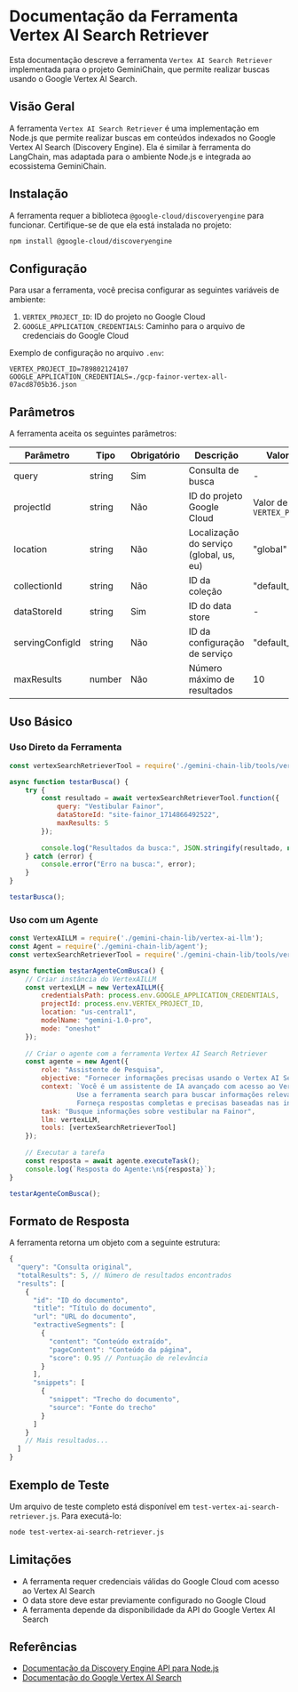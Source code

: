 # Documentação da Ferramenta Vertex AI Search Retriever

Esta documentação descreve a ferramenta `Vertex AI Search Retriever` implementada para o projeto GeminiChain, que permite realizar buscas usando o Google Vertex AI Search.

## Visão Geral

A ferramenta `Vertex AI Search Retriever` é uma implementação em Node.js que permite realizar buscas em conteúdos indexados no Google Vertex AI Search (Discovery Engine). Ela é similar à ferramenta do LangChain, mas adaptada para o ambiente Node.js e integrada ao ecossistema GeminiChain.

## Instalação

A ferramenta requer a biblioteca `@google-cloud/discoveryengine` para funcionar. Certifique-se de que ela está instalada no projeto:

```bash
npm install @google-cloud/discoveryengine
```

## Configuração

Para usar a ferramenta, você precisa configurar as seguintes variáveis de ambiente:

1. `VERTEX_PROJECT_ID`: ID do projeto no Google Cloud
2. `GOOGLE_APPLICATION_CREDENTIALS`: Caminho para o arquivo de credenciais do Google Cloud

Exemplo de configuração no arquivo `.env`:

```
VERTEX_PROJECT_ID=789802124107
GOOGLE_APPLICATION_CREDENTIALS=./gcp-fainor-vertex-all-07acd8705b36.json
```

## Parâmetros

A ferramenta aceita os seguintes parâmetros:

| Parâmetro | Tipo | Obrigatório | Descrição | Valor Padrão |
|-----------|------|-------------|-----------|--------------|
| query | string | Sim | Consulta de busca | - |
| projectId | string | Não | ID do projeto Google Cloud | Valor de `VERTEX_PROJECT_ID` |
| location | string | Não | Localização do serviço (global, us, eu) | "global" |
| collectionId | string | Não | ID da coleção | "default_collection" |
| dataStoreId | string | Sim | ID do data store | - |
| servingConfigId | string | Não | ID da configuração de serviço | "default_config" |
| maxResults | number | Não | Número máximo de resultados | 10 |

## Uso Básico

### Uso Direto da Ferramenta

```javascript
const vertexSearchRetrieverTool = require('./gemini-chain-lib/tools/vertex-ai-search-retriever-tool');

async function testarBusca() {
    try {
        const resultado = await vertexSearchRetrieverTool.function({
            query: "Vestibular Fainor",
            dataStoreId: "site-fainor_1714866492522",
            maxResults: 5
        });
        
        console.log("Resultados da busca:", JSON.stringify(resultado, null, 2));
    } catch (error) {
        console.error("Erro na busca:", error);
    }
}

testarBusca();
```

### Uso com um Agente

```javascript
const VertexAILLM = require('./gemini-chain-lib/vertex-ai-llm');
const Agent = require('./gemini-chain-lib/agent');
const vertexSearchRetrieverTool = require('./gemini-chain-lib/tools/vertex-ai-search-retriever-tool');

async function testarAgenteComBusca() {
    // Criar instância do VertexAILLM
    const vertexLLM = new VertexAILLM({
        credentialsPath: process.env.GOOGLE_APPLICATION_CREDENTIALS,
        projectId: process.env.VERTEX_PROJECT_ID,
        location: "us-central1",
        modelName: "gemini-1.0-pro",
        mode: "oneshot"
    });
    
    // Criar o agente com a ferramenta Vertex AI Search Retriever
    const agente = new Agent({
        role: "Assistente de Pesquisa",
        objective: "Fornecer informações precisas usando o Vertex AI Search",
        context: `Você é um assistente de IA avançado com acesso ao Vertex AI Search.
                 Use a ferramenta search para buscar informações relevantes.
                 Forneça respostas completas e precisas baseadas nas informações encontradas.`,
        task: "Busque informações sobre vestibular na Fainor",
        llm: vertexLLM,
        tools: [vertexSearchRetrieverTool]
    });
    
    // Executar a tarefa
    const resposta = await agente.executeTask();
    console.log(`Resposta do Agente:\n${resposta}`);
}

testarAgenteComBusca();
```

## Formato de Resposta

A ferramenta retorna um objeto com a seguinte estrutura:

```javascript
{
  "query": "Consulta original",
  "totalResults": 5, // Número de resultados encontrados
  "results": [
    {
      "id": "ID do documento",
      "title": "Título do documento",
      "url": "URL do documento",
      "extractiveSegments": [
        {
          "content": "Conteúdo extraído",
          "pageContent": "Conteúdo da página",
          "score": 0.95 // Pontuação de relevância
        }
      ],
      "snippets": [
        {
          "snippet": "Trecho do documento",
          "source": "Fonte do trecho"
        }
      ]
    }
    // Mais resultados...
  ]
}
```

## Exemplo de Teste

Um arquivo de teste completo está disponível em `test-vertex-ai-search-retriever.js`. Para executá-lo:

```bash
node test-vertex-ai-search-retriever.js
```

## Limitações

- A ferramenta requer credenciais válidas do Google Cloud com acesso ao Vertex AI Search
- O data store deve estar previamente configurado no Google Cloud
- A ferramenta depende da disponibilidade da API do Google Vertex AI Search

## Referências

- [Documentação da Discovery Engine API para Node.js](https://www.npmjs.com/package/@google-cloud/discoveryengine)
- [Documentação do Google Vertex AI Search](https://cloud.google.com/generative-ai-app-builder/docs/locations)
